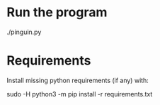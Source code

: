 # Run the program

./pinguin.py

# Requirements

Install missing python requirements (if any) with:

sudo -H python3 -m pip install -r requirements.txt

